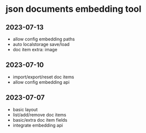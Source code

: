 # json documents embedding tool

## 2023-07-13

+ allow config embedding paths
+ auto localstorage save/load
+ doc item extra: image

## 2023-07-10

+ import/export/reset doc items
+ allow config embedding api

## 2023-07-07

+ basic layout
+ list/add/remove doc items
+ basic/extra doc item fields
+ integrate embedding api
